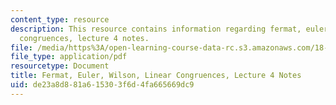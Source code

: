 ```yaml
---
content_type: resource
description: This resource contains information regarding fermat, euler, wilson, linear
  congruences, lecture 4 notes.
file: /media/https%3A/open-learning-course-data-rc.s3.amazonaws.com/18-781-theory-of-numbers-spring-2012/de23a8d881a615303f6d4fa665669dc9_MIT18_781S12_lec4.pdf
file_type: application/pdf
resourcetype: Document
title: Fermat, Euler, Wilson, Linear Congruences, Lecture 4 Notes
uid: de23a8d8-81a6-1530-3f6d-4fa665669dc9
---
```

